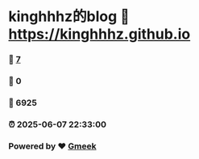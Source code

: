 # kinghhhz的blog :link: https://kinghhhz.github.io 
### :page_facing_up: [7](https://kinghhhz.github.io/tag.html) 
### :speech_balloon: 0 
### :hibiscus: 6925 
### :alarm_clock: 2025-06-07 22:33:00 
### Powered by :heart: [Gmeek](https://github.com/Meekdai/Gmeek)
